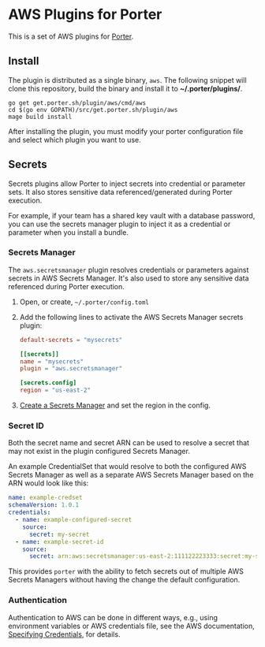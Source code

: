 # AWS Plugins for Porter

This is a set of AWS plugins for [Porter](https://github.com/getporter/porter).

## Install

The plugin is distributed as a single binary, `aws`. The following snippet will clone this repository, build the binary
and install it to **~/.porter/plugins/**.

```
go get get.porter.sh/plugin/aws/cmd/aws
cd $(go env GOPATH)/src/get.porter.sh/plugin/aws
mage build install
```

After installing the plugin, you must modify your porter configuration file and select which plugin you want to use.

## Secrets

Secrets plugins allow Porter to inject secrets into credential or parameter sets. It also stores sensitive data referenced/generated during Porter execution.

For example, if your team has a shared key vault with a database password, you
can use the secrets manager plugin to inject it as a credential or parameter when you install a bundle.

### Secrets Manager

The `aws.secretsmanager` plugin resolves credentials or parameters against secrets in AWS Secrets Manager. It's also used to store any sensitive data referenced during Porter execution.

1. Open, or create, `~/.porter/config.toml`
1. Add the following lines to activate the AWS Secrets Manager secrets plugin:

    ```toml
    default-secrets = "mysecrets"
    
    [[secrets]]
    name = "mysecrets"
    plugin = "aws.secretsmanager"
    
    [secrets.config]
    region = "us-east-2"
    ```
1. [Create a Secrets Manager][secretsmanager] and set the region in the config.

### Secret ID
Both the secret name and secret ARN can be used to resolve a secret that may not exist in the plugin configured Secrets Manager.

An example CredentialSet that would resolve to both the configured AWS Secrets Manager as well as a separate AWS Secrets Manager based on the ARN would look like this:

```yaml
name: example-credset
schemaVersion: 1.0.1
credentials:
  - name: example-configured-secret
    source:
      secret: my-secret
  - name: example-secret-id
    source:
      secret: arn:aws:secretsmanager:us-east-2:111122223333:secret:my-secret-abcdef
```

This provides `porter` with the ability to fetch secrets out of multiple AWS Secrets Managers without having the change the default configuration. 

### Authentication

Authentication to AWS can be done in different ways, e.g., using environment variables or AWS credentials file, see the AWS documentation,
[Specifying Credentials][specify-creds], for details.

[secretsmanager]: https://aws.amazon.com/secrets-manager/
[specify-creds]: https://aws.github.io/aws-sdk-go-v2/docs/configuring-sdk/#specifying-credentials

